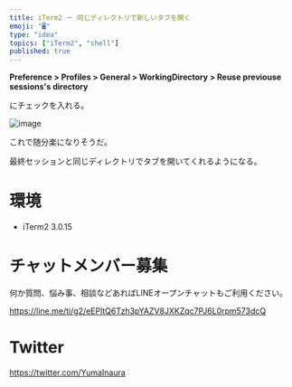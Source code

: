 ```yaml
---
title: iTerm2 ー 同じディレクトリで新しいタブを開く
emoji: "🖥"
type: "idea"
topics: ["iTerm2", "shell"]
published: true
---
```


**Preference > Profiles > General > WorkingDirectory > Reuse previouse sessions's directory**

にチェックを入れる。

![image](https://qiita-image-store.s3.amazonaws.com/0/89618/4d60d694-f459-6870-163c-ee41dfb0b5bb.png)

これで随分楽になりそうだ。

最終セッションと同じディレクトリでタブを開いてくれるようになる。

# 環境

- iTerm2 3.0.15








<!-- Update From Qiita API -->

# チャットメンバー募集


何か質問、悩み事、相談などあればLINEオープンチャットもご利用ください。

https://line.me/ti/g2/eEPltQ6Tzh3pYAZV8JXKZqc7PJ6L0rpm573dcQ





# Twitter


https://twitter.com/YumaInaura


<!-- Update From Qiita API -->


